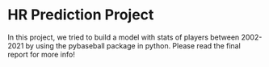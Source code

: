 # HR Prediction Project
  In this project, we tried to build a model with stats of players between 2002-2021 by using the pybaseball package in python. Please read the final report for more info!
